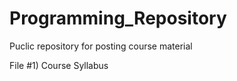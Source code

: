 Programming_Repository
======================

Puclic repository for posting course material


File #1)  Course Syllabus
